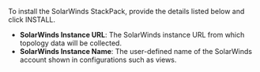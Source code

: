To install the SolarWinds StackPack, provide the details listed below and click INSTALL.

- **SolarWinds Instance URL**: The SolarWinds instance URL from which topology data will be collected.
- **SolarWinds Instance Name**: The user-defined name of the SolarWinds account shown in configurations such as views.
